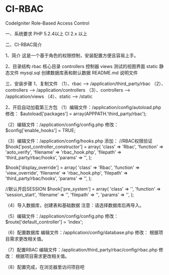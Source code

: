 # CI-RBAC
CodeIgniter Role-Based Access Control


一、系统要求
PHP 5.2.4以上
CI 2.x 以上


二、CI-RBAC简介

1、简介
这是一个基于角色的权限控制，安装配置方便且容易上手。

2、目录结构
rbac   核心目录
controllers  控制器
views   测试的视图界面
static  静态文件
mysql.sql  创建数据库表和默认数据
README.md  说明文件


三、安装步骤
1、复制文件
（1）、rbac           -->    /application/third_party/rbac
（2）、controllers    -->    /application/controllers
（3）、controllers    -->    /application/views
（4）、static         -->    /static


2、开启自动加载第三方包
（1）编辑文件：/application/config/autoload.php  修改：
$autoload['packages'] = array(APPPATH.'third_party/rbac');

（2）编辑文件：/application/config/config.php  修改：
$config['enable_hooks'] = TRUE;

（3）编辑文件：/application/config/hooks.php  添加：
//RBAC权限验证
$hook['post_controller_constructor'] = array(
		'class'    => 'Rbac',
		'function' => 'aoto_verify',
		'filename' => 'rbac_hook.php',
		'filepath' => 'third_party/rbac/hooks',
		'params'   => '',
);

$hook['display_override'] = array(
		'class'    => 'Rbac',
		'function' => 'view_override',
		'filename' => 'rbac_hook.php',
		'filepath' => 'third_party/rbac/hooks',
		'params'   => '',
);

//默认开启SESSION
$hook['pre_system'] = array(
		'class'    => '',
		'function' => 'session_start',
		'filename' => '',
		'filepath' => '',
		'params'   => '',
);

（4）导入数据库，创建表和基础数据
注意：请选择数据库后再导入。

（5）编辑文件：/application/config/config.php  修改：
$route['default_controller'] = 'index';

（6）配置数据库
编辑文件：/application/config/database.php  修改：
根据项目需求更改相关值。

（7）配置RBAC
编辑文件：/application/third_party/rbac/config/rbac.php  修改：
根据项目需求更改相关值。

（8）配置完成，在浏览器里访问项目吧